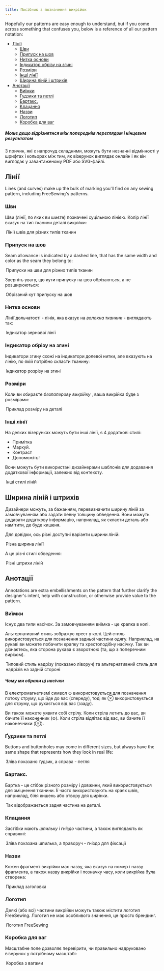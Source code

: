 ```yaml
---
title: Посібник з позначення викрійок
---
```


Hopefully our patterns are easy enough to understand, but if you come across something that confuses you, below is a reference of all our pattern notation:

- [Лінії](#lines)
  - [Шви](#seams)
  - [Припуск на шов](#seam-allowance)
  - [Нитка основи](#grainline)
  - [Індикатор обрізу на згині](#cut-on-fold-indicator)
  - [Розміри](#dimensions)
  - [Інші лінії](#other-lines)
  - [Ширина ліній і штрихів](#line-widths-and-strokes)
- [Анотації](#annotations)
  - [Виїмки](#notches)
  - [Ґудзики та петлі](#buttons-and-buttonholes)
  - [Бартакс.](#bartacks)
  - [Клацання](#snaps)
  - [Назви](#titles)
  - [Логотип](#logo)
  - [Коробка для ваг](#scale-box)

<Tip>

##### Може дещо відрізнятися між попереднім переглядом і кінцевим результатом

З причин, які є напрочуд складними, можуть бути незначні
відмінності у шрифтах і кольорах між тим, як візерунок виглядає онлайн
і як він виглядає у завантаженому PDF або SVG-файлі.

</Tip>

## Лінії

Lines (and curves) make up the bulk of marking you'll find on any sewing pattern, including FreeSewing's patterns.

### Шви

Шви (лінії, по яких ви шиєте) позначені суцільною лінією. Колір лінії вказує на тип тканини деталі викрійки:

<Legend part="fabricLines">

Лінії швів для різних типів тканин

</Legend>

### Припуск на шов

Seam allowance is indicated by a dashed line, that has the same width and color as the seam they belong to:

<Legend part="saLines"> Припуски на шви для різних типів тканин </Legend>

Зверніть увагу, що кути припуску на шов обрізаються, а не розширюються:

<Legend part="sa"> Обрізаний кут припуску на шов </Legend>

### Нитка основи

Лінії дольчатості - лінія, яка вказує на _волокна тканини_ - виглядають так:

<Legend part="grainline">

Індикатор зернової лінії

</Legend>

### Індикатор обрізу на згині

Індикатори згину схожі на індикатори долевої нитки, але вказують на лінію, по якій потрібно скласти тканину:

<Legend part="cutonfold">

Індикатор розрізу на згині

</Legend>

### Розміри

Коли ви обираєте _безпаперову викрійку_ , ваша викрійка буде з розмірами:

<Legend part="dimension">

Приклад розміру на деталі

</Legend>

### Інші лінії

На деяких візерунках можуть бути інші лінії, є 4 додаткові стилі:

- Примітка
- Маркуй.
- Контраст
- Допоможіть!

Вони можуть бути використані дизайнерами шаблонів для додавання додаткової інформації, залежно від контексту.

<Legend part="otherLines">

Інші стилі ліній

</Legend>

## Ширина ліній і штрихів

Дизайнери можуть, за бажанням, перевизначити ширину ліній за замовчуванням або задати певну товщину обведення. Вони можуть додавати додаткову інформацію, наприклад, як скласти деталь або намітити, де буде кишеня.

Для довідки, ось різні доступні варіанти ширини ліній:

<Legend part="lineWidths">

Різна ширина лінії

</Legend>

А це різні стилі обведення:

<Legend part="lineStrokes">

Різні штрихи ліній

</Legend>

## Анотації

Annotations are extra embellishments on the pattern that further clarify the designer's intent, help with construction, or otherwise provide value to the pattern.

### Виїмки

Існує два типи насічок. За замовчуванням виїмка - це крапка в колі.

Альтернативний стиль зображує хрест у колі. Цей стиль використовується для позначення задньої частини одягу. Наприклад, на рукаві ви можете побачити крапку та хрестоподібну насічку. Так ви дізнаєтесь, яка сторона рукава є зворотною (та, що з поперечним вирізом).

<Legend part="notches"> 

Типовий стиль надрізу (показано ліворуч) та альтернативний стиль для надрізів на задній стороні

</Legend>

<Tip>

##### Чому ми обрали ці насічки

В електромагнетизмі символ ⊙ використовується для позначення потоку струму, що йде до вас (спереду),
тоді як ⊗ використовується для струму, що рухається від вас (ззаду).

Ви також можете уявити собі стрілу. Коли стріла летить до вас, ви бачите її наконечник (⊙).
Коли стріла відлітає від вас, ви бачите її наконечники (⊗).

</Tip>

### Ґудзики та петлі

Buttons and buttonholes may come in different sizes, but always have the same shape that represents how they look in real life:

<Legend part="buttons">

Зліва показано ґудзик, а справа - петля

</Legend>

### Бартакс.

Бартка - це стібок різного розміру і довжини, який використовується для зміцнення тканини. Її часто використовують на краях швів, наприклад, біля кишень або отвору для ширінки.

<Legend part="bartack">

Так відображається задня частина на деталі. 
</Legend>

### Клацання

Застібки мають _шпильку_ і _гніздо_ частини, а також виглядають як справжні:

<Legend part="snaps">

Зліва показана шпилька, а праворуч - гніздо для фіксації

</Legend>

### Назви

Кожен фрагмент викрійки має назву, яка вказує на номер і назву фрагмента, а також назву викрійки і позначку часу, коли викрійка була створена:

<Legend part="title">

Приклад заголовка

</Legend>

### Логотип

Деякі (або всі) частини викрійки можуть також містити логотип FreeSewing. Логотип не має особливого значення, це просто брендинг.

<Legend part="logo">

Логотип FreeSewing

</Legend>

### Коробка для ваг

Масштабне поле дозволяє перевірити, чи правильно надруковано візерунок у потрібному масштабі:

<Legend part="scalebox">

Коробка з вагами

</Legend>

